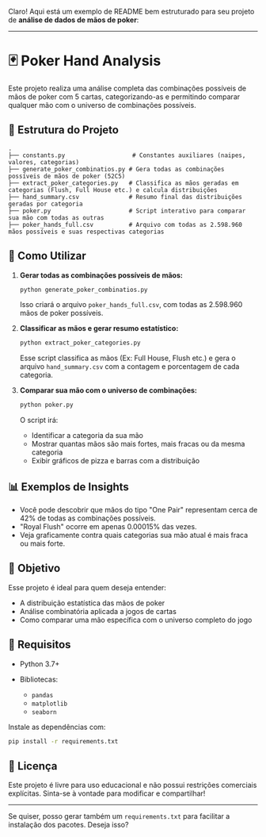 Claro! Aqui está um exemplo de README bem estruturado para seu projeto de **análise de dados de mãos de poker**:

---

# 🃏 Poker Hand Analysis

Este projeto realiza uma análise completa das combinações possíveis de mãos de poker com 5 cartas, categorizando-as e permitindo comparar qualquer mão com o universo de combinações possíveis.

## 📁 Estrutura do Projeto

```
.
├── constants.py                   # Constantes auxiliares (naipes, valores, categorias)
├── generate_poker_combinatios.py # Gera todas as combinações possíveis de mãos de poker (52C5)
├── extract_poker_categories.py   # Classifica as mãos geradas em categorias (Flush, Full House etc.) e calcula distribuições
├── hand_summary.csv              # Resumo final das distribuições geradas por categoria
├── poker.py                      # Script interativo para comparar sua mão com todas as outras
├── poker_hands_full.csv          # Arquivo com todas as 2.598.960 mãos possíveis e suas respectivas categorias
```

## 🚀 Como Utilizar

1. **Gerar todas as combinações possíveis de mãos:**

   ```bash
   python generate_poker_combinatios.py
   ```

   Isso criará o arquivo `poker_hands_full.csv`, com todas as 2.598.960 mãos de poker possíveis.

2. **Classificar as mãos e gerar resumo estatístico:**

   ```bash
   python extract_poker_categories.py
   ```

   Esse script classifica as mãos (Ex: Full House, Flush etc.) e gera o arquivo `hand_summary.csv` com a contagem e porcentagem de cada categoria.

3. **Comparar sua mão com o universo de combinações:**

   ```bash
   python poker.py
   ```

   O script irá:

   * Identificar a categoria da sua mão
   * Mostrar quantas mãos são mais fortes, mais fracas ou da mesma categoria
   * Exibir gráficos de pizza e barras com a distribuição

## 📊 Exemplos de Insights

* Você pode descobrir que mãos do tipo "One Pair" representam cerca de 42% de todas as combinações possíveis.
* "Royal Flush" ocorre em apenas 0.00015% das vezes.
* Veja graficamente contra quais categorias sua mão atual é mais fraca ou mais forte.

## 🧠 Objetivo

Esse projeto é ideal para quem deseja entender:

* A distribuição estatística das mãos de poker
* Análise combinatória aplicada a jogos de cartas
* Como comparar uma mão específica com o universo completo do jogo

## 📝 Requisitos

* Python 3.7+
* Bibliotecas:

  * `pandas`
  * `matplotlib`
  * `seaborn`

Instale as dependências com:

```bash
pip install -r requirements.txt
```

## 📄 Licença

Este projeto é livre para uso educacional e não possui restrições comerciais explícitas. Sinta-se à vontade para modificar e compartilhar!

---

Se quiser, posso gerar também um `requirements.txt` para facilitar a instalação dos pacotes. Deseja isso?
